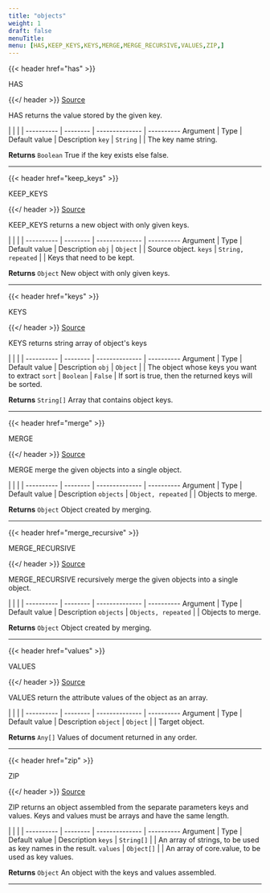 ```yaml
---
title: "objects"
weight: 1
draft: false
menuTitle: 
menu: [HAS,KEEP_KEYS,KEYS,MERGE,MERGE_RECURSIVE,VALUES,ZIP,]
---
```




{{< header href="has" >}}

HAS

{{</ header >}}
[Source](https://github.com/MontFerret/ferret/tree/master/pkg/stdlib/objects/has.go#L13)

HAS returns the value stored by the given key.

|          |          |                |
---------- | -------- | -------------- | ----------
Argument   | Type     | Default value  | Description
`key` | `String`  |  | The key name string.


**Returns** `Boolean` True if the key exists else false.
- - - -


{{< header href="keep_keys" >}}

KEEP_KEYS

{{</ header >}}
[Source](https://github.com/MontFerret/ferret/tree/master/pkg/stdlib/objects/keep_keys.go#L14)

KEEP_KEYS returns a new object with only given keys.

|          |          |                |
---------- | -------- | -------------- | ----------
Argument   | Type     | Default value  | Description
`obj` | `Object`  |  | Source object.
`keys` | `String, repeated`  |  | Keys that need to be kept.


**Returns** `Object` New object with only given keys.
- - - -


{{< header href="keys" >}}

KEYS

{{</ header >}}
[Source](https://github.com/MontFerret/ferret/tree/master/pkg/stdlib/objects/keys.go#L15)

KEYS returns string array of object's keys

|          |          |                |
---------- | -------- | -------------- | ----------
Argument   | Type     | Default value  | Description
`obj` | `Object`  |  | The object whose keys you want to extract
`sort` | `Boolean`  | `False` | If sort is true, then the returned keys will be sorted.


**Returns** `String[]` Array that contains object keys.
- - - -


{{< header href="merge" >}}

MERGE

{{</ header >}}
[Source](https://github.com/MontFerret/ferret/tree/master/pkg/stdlib/objects/merge.go#L13)

MERGE merge the given objects into a single object.

|          |          |                |
---------- | -------- | -------------- | ----------
Argument   | Type     | Default value  | Description
`objects` | `Object, repeated`  |  | Objects to merge.


**Returns** `Object` Object created by merging.
- - - -


{{< header href="merge_recursive" >}}

MERGE_RECURSIVE

{{</ header >}}
[Source](https://github.com/MontFerret/ferret/tree/master/pkg/stdlib/objects/merge_recursive.go#L13)

MERGE_RECURSIVE recursively merge the given objects into a single object.

|          |          |                |
---------- | -------- | -------------- | ----------
Argument   | Type     | Default value  | Description
`objects` | `Objects, repeated`  |  | Objects to merge.


**Returns** `Object` Object created by merging.
- - - -


{{< header href="values" >}}

VALUES

{{</ header >}}
[Source](https://github.com/MontFerret/ferret/tree/master/pkg/stdlib/objects/values.go#L13)

VALUES return the attribute values of the object as an array.

|          |          |                |
---------- | -------- | -------------- | ----------
Argument   | Type     | Default value  | Description
`object` | `Object`  |  | Target object.


**Returns** `Any[]` Values of document returned in any order.
- - - -


{{< header href="zip" >}}

ZIP

{{</ header >}}
[Source](https://github.com/MontFerret/ferret/tree/master/pkg/stdlib/objects/zip.go#L16)

ZIP returns an object assembled from the separate parameters keys and values. Keys and values must be arrays and have the same length.

|          |          |                |
---------- | -------- | -------------- | ----------
Argument   | Type     | Default value  | Description
`keys` | `String[]`  |  | An array of strings, to be used as key names in the result.
`values` | `Object[]`  |  | An array of core.value, to be used as key values.


**Returns** `Object` An object with the keys and values assembled.
- - - -
